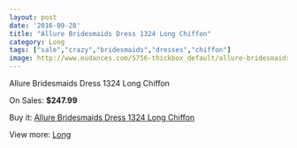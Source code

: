 ```yaml
---
layout: post
date: '2016-09-28'
title: "Allure Bridesmaids Dress 1324 Long Chiffon"
category: Long
tags: ["sale","crazy","bridesmaids","dresses","chiffon"]
image: http://www.eudances.com/5756-thickbox_default/allure-bridesmaids-dress-1324-long-chiffon.jpg
---
```

Allure Bridesmaids Dress 1324 Long Chiffon

On Sales: **$247.99**
<a href="https://www.eudances.com/en/long/2006-allure-bridesmaids-dress-1324-long-chiffon.html"><amp-img layout="responsive" width="600" height="600" src="//www.eudances.com/5756-thickbox_default/allure-bridesmaids-dress-1324-long-chiffon.jpg" alt="Allure Bridesmaids Dress 1324 Long Chiffon 0" /></a>

Buy it: [Allure Bridesmaids Dress 1324 Long Chiffon](https://www.eudances.com/en/long/2006-allure-bridesmaids-dress-1324-long-chiffon.html "Allure Bridesmaids Dress 1324 Long Chiffon")

View more: [Long](https://www.eudances.com/en/21-long "Long")